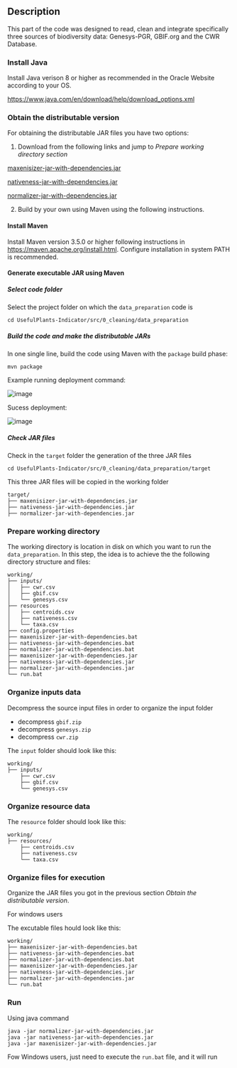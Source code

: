 
## Description

This part of the code was designed to read, clean and integrate specifically three sources of biodiversity data: Genesys-PGR, GBIF.org and the CWR Database.

### Install Java

Install Java verison 8 or higher as recommended in the Oracle Website according to your OS.


https://www.java.com/en/download/help/download_options.xml


### Obtain the distributable version

For obtaining the distributable JAR files you have two options:

1. Download from the following links and jump to _Prepare working directory section_

[maxenisizer-jar-with-dependencies.jar](https://ciat-dapa.github.io/UsefulPlants-Indicator/downloads/maxenisizer-jar-with-dependencies.jar)

[nativeness-jar-with-dependencies.jar](https://ciat-dapa.github.io/UsefulPlants-Indicator/downloads/nativeness-jar-with-dependencies.jar)

[normalizer-jar-with-dependencies.jar](https://ciat-dapa.github.io/UsefulPlants-Indicator/downloads/normalizer-jar-with-dependencies.jar)

2. Build by your own using Maven using the following instructions.

#### Install Maven

Install Maven version 3.5.0 or higher following instructions in https://maven.apache.org/install.html. Configure installation in system PATH is recommended.

#### Generate executable JAR using Maven

##### Select code folder

Select the project folder on which the `data_preparation` code is

```cd UsefulPlants-Indicator/src/0_cleaning/data_preparation```

##### Build the code and make the distributable JARs

In one single line, build the code using Maven with the `package` build phase:

```mvn package```

Example running deployment command:

![image](https://user-images.githubusercontent.com/3705866/48435493-a9f80500-e74a-11e8-82e0-0edc0732716e.png)

Sucess deployment:

![image](https://user-images.githubusercontent.com/3705866/48435609-ef1c3700-e74a-11e8-88f9-073d753f0126.png)

##### Check JAR files

Check in the `target` folder the generation of the three JAR files

```cd UsefulPlants-Indicator/src/0_cleaning/data_preparation/target```

This three JAR files will be copied in the working folder

```
target/
├── maxenisizer-jar-with-dependencies.jar
├── nativeness-jar-with-dependencies.jar
├── normalizer-jar-with-dependencies.jar
```

### Prepare working directory

The working directory is location in disk on which you want to run the `data_preparation`. In this step, the idea is to achieve the the following directory structure and files:


```
working/
├── inputs/
│   ├── cwr.csv
│   ├── gbif.csv
│   └── genesys.csv
├── resources
│   ├── centroids.csv
│   ├── nativeness.csv
│   └── taxa.csv
├── config.properties
├── maxenisizer-jar-with-dependencies.bat
├── nativeness-jar-with-dependencies.bat
├── normalizer-jar-with-dependencies.bat
├── maxenisizer-jar-with-dependencies.jar
├── nativeness-jar-with-dependencies.jar
├── normalizer-jar-with-dependencies.jar
└── run.bat

```

### Organize inputs data

Decompress the source input files in order to organize the input folder

- decompress `gbif.zip`
- decompress `genesys.zip`
- decompress `cwr.zip`

The `input` folder should look like this:

```
working/
├── inputs/
    ├── cwr.csv
    ├── gbif.csv
    └── genesys.csv
```


### Organize resource data


The `resource` folder should look like this:

```
working/
├── resources/
    ├── centroids.csv
    ├── nativeness.csv
    └── taxa.csv
```

### Organize files for execution

Organize the JAR files you got in the previous section _Obtain the distributable version_.

For windows users


The excutable files hould look like this:

```
working/
├── maxenisizer-jar-with-dependencies.bat
├── nativeness-jar-with-dependencies.bat
├── normalizer-jar-with-dependencies.bat
├── maxenisizer-jar-with-dependencies.jar
├── nativeness-jar-with-dependencies.jar
├── normalizer-jar-with-dependencies.jar
└── run.bat
```

### Run

Using java command

```
java -jar normalizer-jar-with-dependencies.jar
java -jar nativeness-jar-with-dependencies.jar
java -jar maxenisizer-jar-with-dependencies.jar
```

Fow Windows users, just need to execute the `run.bat` file, and it will run 
